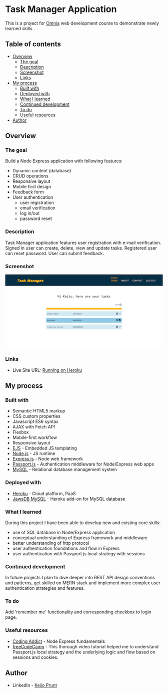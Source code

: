 # Task Manager Application

This is a project for [Omnia](https://www.omnia.fi/en) web development course to demonstrate newly learned skills . 

## Table of contents

- [Overview](#overview)
  - [The goal](#the-goal)
  - [Description](#description)
  - [Screenshot](#screenshot)
  - [Links](#links)
- [My process](#my-process)
  - [Built with](#built-with)
  - [Deployed with](#deployed-with)
  - [What I learned](#what-i-learned)
  - [Continued development](#continued-development)
  - [To do](#to-do)
  - [Useful resources](#useful-resources)
- [Author](#author)



## Overview

### The goal

Build a Node Express application with following features:

- Dynamic content (database)
- CRUD operations
- Responsive layout
- Mobile first design
- Feedback form
- User authentication
  + user registration
  + email verification
  + log in/out
  + password reset
 
### Description
Task Manager application features user registration with e-mail verification. Signed in user can create, delete, view and update tasks. Registered user can reset password. User can submit feedback.

### Screenshot

![](./screenshot.png)


### Links

- Live Site URL: [Running on Heroku](https://omnia-task-manager.herokuapp.com/)

## My process

### Built with

- Semantic HTML5 markup
- CSS custom properties
- Javascript ES6 syntax
- AJAX with Fetch API
- Flexbox
- Mobile-first workflow
- Responsive layout
- [EJS](https://ejs.co/) - Embedded JS templating
- [Node.js](https://nodejs.org/en/) - JS runtime 
- [Express.js](https://expressjs.com/) - Node web framework
- [Passport.js](https://www.passportjs.org/) - Authentication middleware for Node/Express web apps
- [MySQL](https://dev.mysql.com/) -  Relational database management system   
   
### Deployed with   

- [Heroku](https://www.heroku.com/) - Cloud platform, PaaS
- [JawsDB MySQL](https://devcenter.heroku.com/articles/jawsdb) - Heroku add-on for MySQL database


### What I learned

During this project I have been able to develop new and existing core skills:
- use of SQL database in Node/Express application
- conceptual understanding of Express framework and middleware
- better understanding of http protocol
- user authentication foundations and flow in Express    
- user authentication with Passport.js local strategy with sessions

  

### Continued development

In future projects I plan to dive deeper into REST API design conventions and patterns, get skilled on MERN stack and implement more complex user authentication strategies and features.   

### To do

Add 'remember me' functionality and corresponding checkbox to login page.

### Useful resources

- [Coding Addict](https://www.youtube.com/watch?v=TNV0_7QRDwY) - Node Express fundamentals
- [freeCodeCamp](https://www.youtube.com/watch?v=F-sFp_AvHc8) - This thorough video tutorial helped me to understand Passport.js local strategy and the underlying logic and flow based on sessions and cookies.

## Author

- LinkedIn - [Keijo Prunt](https://www.linkedin.com/in/keijo-prunt-b7aaa1205/)

